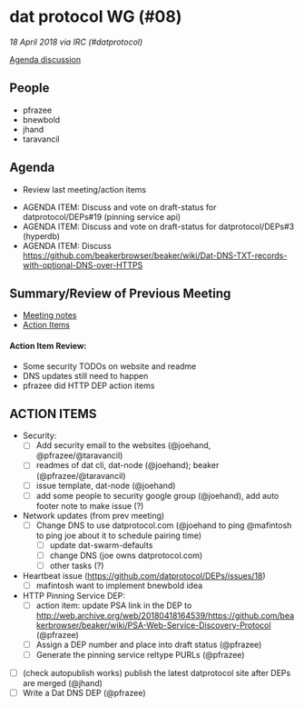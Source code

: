 # dat protocol WG (#08)

*18 April 2018 via IRC (#datprotocol)*

[Agenda discussion](https://github.com/datprotocol/working-group/issues/16)

## People

* pfrazee
* bnewbold
* jhand
* taravancil

## Agenda

* Review last meeting/action items
- AGENDA ITEM: Discuss and vote on draft-status for datprotocol/DEPs#19 (pinning service api)
- AGENDA ITEM: Discuss and vote on draft-status for datprotocol/DEPs#3 (hyperdb)
- AGENDA ITEM: Discuss https://github.com/beakerbrowser/beaker/wiki/Dat-DNS-TXT-records-with-optional-DNS-over-HTTPS

## Summary/Review of Previous Meeting

* [Meeting notes](https://github.com/datprotocol/working-group/blob/master/meeting-notes/07-04apr2018.md)
* [Action Items](https://github.com/datprotocol/working-group/issues/15)

#### Action Item Review:

* Some security TODOs on website and readme
* DNS updates still need to happen
* pfrazee did HTTP DEP action items

## ACTION ITEMS

* Security:
    - [ ] Add security email to the websites (@joehand, @pfrazee/@taravancil)
    - [ ] readmes of dat cli, dat-node (@joehand); beaker (@pfrazee/@taravancil)
    - [ ] issue template, dat-node (@joehand)
    - [ ] add some people to security google group (@joehand), add auto footer note to make issue (?)
* Network updates (from prev meeting)
  - [ ] Change DNS to use datprotocol.com (@joehand to ping @mafintosh to ping joe about it to schedule pairing time)
      - [ ] update dat-swarm-defaults
      - [ ] change DNS (joe owns datprotocol.com)
      - [ ] other tasks (?)
* Heartbeat issue (https://github.com/datprotocol/DEPs/issues/18)
    - [ ] mafintosh want to implement bnewbold idea
* HTTP Pinning Service DEP:
    - [ ] action item: update PSA link in the DEP to http://web.archive.org/web/20180418164539/https://github.com/beakerbrowser/beaker/wiki/PSA-Web-Service-Discovery-Protocol (@pfrazee)
    - [ ] Assign a DEP number and place into draft status (@pfrazee)
    - [ ] Generate the pinning service reltype PURLs (@pfrazee)
- [ ] (check autopublish works) publish the latest datprotocol site after DEPs are merged (@jhand)
- [ ] Write a Dat DNS DEP (@pfrazee)
